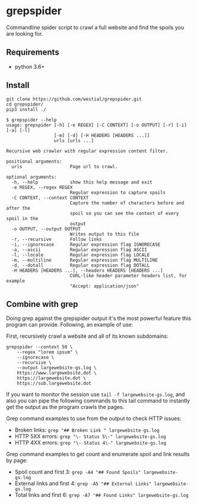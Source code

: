 grepspider
==========

Commandline spider script to crawl a full website and find the spoils you are 
looking for.

## Requirements ##

* python 3.6+

## Install ##

```
git clone https://github.com/westial/grepspider.git
cd grepspider/
pip3 install ./
```

```
$ grepspider --help
usage: grepspider [-h] [-e REGEX] [-C CONTEXT] [-o OUTPUT] [-r] [-i] [-a] [-l]
                  [-m] [-d] [-H HEADERS [HEADERS ...]]
                  urls [urls ...]

Recursive web crawler with regular expression content filter.

positional arguments:
  urls                  Page url to crawl.

optional arguments:
  -h, --help            show this help message and exit
  -e REGEX, --regex REGEX
                        Regular expression to capture spoils
  -C CONTEXT, --context CONTEXT
                        Capture the number of characters before and after the
                        spoil so you can see the context of every spoil in the
                        output
  -o OUTPUT, --output OUTPUT
                        Writes output to this file
  -r, --recursive       Follow links
  -i, --ignorecase      Regular expression flag IGNORECASE
  -a, --ascii           Regular expression flag ASCII
  -l, --locale          Regular expression flag LOCALE
  -m, --multiline       Regular expression flag MULTILINE
  -d, --dotall          Regular expression flag DOTALL
  -H HEADERS [HEADERS ...], --headers HEADERS [HEADERS ...]
                        CURL-like header parameter headers list, for example
                        "Accept: application/json"
```

## Combine with grep ##

Doing grep against the grepspider output it's the most powerful feature this
program can provide. Following, an example of use:

First, recursively crawl a website and all of its known subdomains:

```
grepspider --context 50 \
    --regex "lorem ipsum" \
    --ignorecase \
    --recursive \
    --output largewebsite-gs.log \
    https://www.largewebsite.dot \
    https://largewebsite.dot \
    https://sub.largewebsite.dot
```

If you want to monitor the session use `tail -f largewebsite-gs.log`, 
and also you can pipe the following commands to this tail command to instantly 
get the output as the program crawls the pages.

Grep command examples to use from the output to check HTTP issues:

* Broken links: `grep "## Broken Link " largewebsite-gs.log`
* HTTP 5XX errors: `grep "\- Status 5\-" largewebsite-gs.log`
* HTTP 4XX errors: `grep "\- Status 4\-" largewebsite-gs.log`

Grep command examples to get count and enumerate spoil and link results by page:

* Spoil count and first 3: `grep -A4 "## Found Spoils" largewebsite-gs.log`
* External links and first 4: `grep -A5 "## External Links" largewebsite-gs.log`
* Total links and first 6: `grep -A7 "## Found Links" largewebsite-gs.log`
